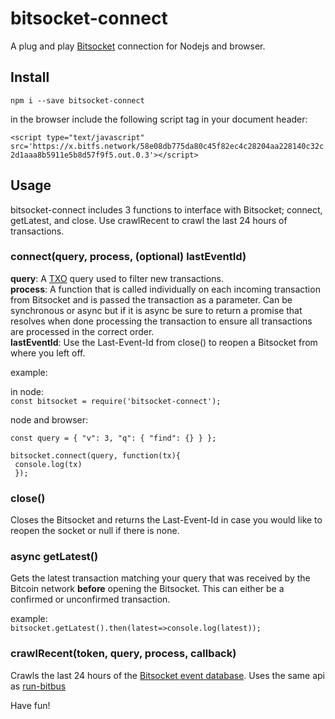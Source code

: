 # bitsocket-connect
 A plug and play [Bitsocket](https://bitsocket.network/#/) connection for Nodejs and browser.
 
## Install

`npm i --save bitsocket-connect`

in the browser include the following script tag in your document header:

`<script type="text/javascript" src='https://x.bitfs.network/58e08db775da80c45f82ec4c28204aa228140c32c2d1aaa8b5911e5b8d57f9f5.out.0.3'></script>`

## Usage

bitsocket-connect includes 3 functions to interface with Bitsocket; connect, getLatest, and close. Use crawlRecent to crawl the last 24 hours of transactions.

### connect(query, process, (optional) lastEventId)

**query**: A [TXO](https://medium.com/@_unwriter/txo-2-0-fee049bc6795) query used to filter new transactions.   
**process**: A function that is called individually on each incoming transaction from Bitsocket and is passed the transaction as a parameter. Can be synchronous or async but if it is async be sure to return a promise that resolves when done processing the transaction to ensure all transactions are processed in the correct order.   
**lastEventId**: Use the Last-Event-Id from close() to reopen a Bitsocket from where you left off.

example:

in node:   
`const bitsocket = require('bitsocket-connect');`

node and browser:

```
const query = { "v": 3, "q": { "find": {} } };

bitsocket.connect(query, function(tx){
 console.log(tx)
 });
```


### close()
Closes the Bitsocket and returns the Last-Event-Id in case you would like to reopen the socket or null if there is none.

### async getLatest()
Gets the latest transaction matching your query that was received by the Bitcoin network **before** opening the Bitsocket. This can either be a confirmed or unconfirmed transaction.   

example:   
`bitsocket.getLatest().then(latest=>console.log(latest));`

### crawlRecent(token, query, process, callback)
Crawls the last 24 hours of the [Bitsocket event database](https://medium.com/@_unwriter/bitcoin-event-database-55a182ffe466). Uses the same api as [run-bitbus](https://github.com/jonaird/run-bitbus)

Have fun!


